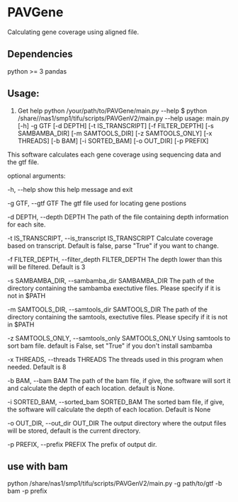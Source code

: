 # PAVGene
Calculating gene coverage using aligned file.
## Dependencies
python >= 3
pandas

## Usage:
1. Get help
python /your/path/to/PAVGene/main.py --help
$ python /share//nas1/smp1/tifu/scripts/PAVGenV2/main.py --help
usage: main.py [-h] -g GTF [-d DEPTH] [-t IS_TRANSCRIPT] [-f FILTER_DEPTH]
               [-s SAMBAMBA_DIR] [-m SAMTOOLS_DIR] [-z SAMTOOLS_ONLY]
               [-x THREADS] [-b BAM] [-i SORTED_BAM] [-o OUT_DIR] [-p PREFIX]

This software calculates each gene coverage using sequencing data and the gtf
file.

optional arguments:

  -h, --help            show this help message and exit
  
  -g GTF, --gtf GTF     The gtf file used for locating gene postions
  
  -d DEPTH, --depth DEPTH
                        The path of the file containing depth information for
                        each site.
                        
  -t IS_TRANSCRIPT, --is_transcript IS_TRANSCRIPT
                        Calculate coverage based on transcript. Default is
                        false, parse "True" if you want to change.
                        
  -f FILTER_DEPTH, --filter_depth FILTER_DEPTH
                        The depth lower than this will be filtered. Default is
                        3
                        
  -s SAMBAMBA_DIR, --sambamba_dir SAMBAMBA_DIR
                        The path of the directory containing the sambamba
                        exectutive files. Please specify if it is not in $PATH
                        
  -m SAMTOOLS_DIR, --samtools_dir SAMTOOLS_DIR
                        The path of the directory containing the samtools,
                        exectutive files. Please specify if it is not in $PATH
                        
  -z SAMTOOLS_ONLY, --samtools_only SAMTOOLS_ONLY
                        Using samtools to sort bam file. default is False, set
                        "True" if you don't install sambamba
                        
  -x THREADS, --threads THREADS
                        The threads used in this program when needed. Default
                        is 8
                        
  -b BAM, --bam BAM     The path of the bam file, if give, the software will
                        sort it and calculate the depth of each location.
                        default is None.
                        
  -i SORTED_BAM, --sorted_bam SORTED_BAM
                        The sorted bam file, if give, the software will
                        calculate the depth of each location. Default is None
                        
  -o OUT_DIR, --out_dir OUT_DIR
                        The output directory where the output files will be
                        stored, default is the current directory.
                        
  -p PREFIX, --prefix PREFIX
                        The prefix of output dir.
                        

## use with bam
python /share/nas1/smp1/tifu/scripts/PAVGenV2/main.py -g path/to/gtf -b bam -p prefix
